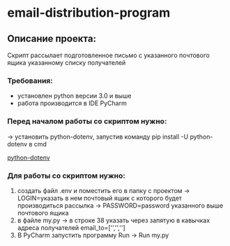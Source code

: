 <h1>email-distribution-program</h1>
<h2>
	Описание проекта:
</h2>
<p>
	Скрипт рассылает подготовленное письмо с указанного почтового ящика указанному списку получателей
</p>
<h3>
	Требования:
</h3>
<ul>
	<li>установлен python версии 3.0 и выше</li>
	<li>работа производится в IDE PyCharm</li>
</ul>

<h3>
	Перед началом работы со скриптом нужно:
</h3>
<p>
	-> установить python-dotenv, запустив команду pip install -U python-dotenv в cmd 
</p>
<a href="https://pypi.org/project/python-dotenv/">python-dotenv</a>

<h3>
	Для работы со скриптом нужно:
</h3>
<ol>
	<li>
		создать файл .env и поместить его в папку с проектом
		-> LOGIN=указать в нем почтовый ящик с которого будет производиться рассылка
		-> PASSWORD=password указанного выше почтового ящика
	</li>
	<li>
		в файле my.py
		-> в строке 38 указать через запятую в кавычках адреса получателей
		email_to=['','','']
	</li>
	<li>В PyCharm запустить программу Run -> Run my.py</li>
</ol>